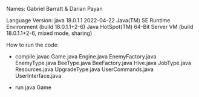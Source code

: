 Names: 
Gabriel Barratt & Darian Payan

Language Version: 
java 18.0.1.1 2022-04-22
Java(TM) SE Runtime Environment (build 18.0.1.1+2-6)
Java HotSpot(TM) 64-Bit Server VM (build 18.0.1.1+2-6, mixed mode, sharing)

How to run the code:
* compile
javac Game.java Engine.java EnemyFactory.java EnemyType.java BeeType.java BeeFactory.java Hive.java JobType.java Resources.java UpgradeType.java UserCommands.java UserInterface.java

* run
java Game